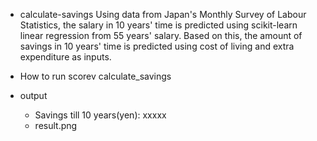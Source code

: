- calculate-savings
Using data from Japan's Monthly Survey of Labour Statistics, the salary in 10 years' time is predicted using scikit-learn linear regression from 55 years' salary. Based on this, the amount of savings in 10 years' time is predicted using cost of living and extra expenditure as inputs.

- How to run scorev
calculate_savings

- output
  -  Savings till 10 years(yen): xxxxx
  -  result.png
